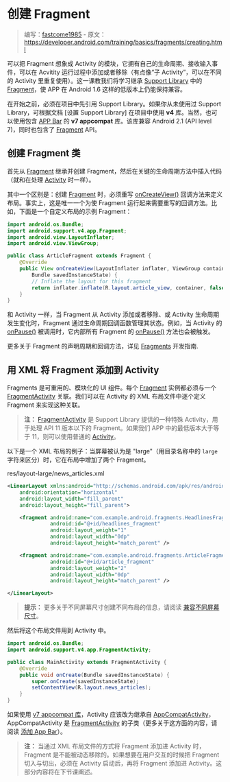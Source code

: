 # 创建 Fragment

> 编写：[fastcome1985] - 原文：<https://developer.android.com/training/basics/fragments/creating.html>

可以把 Fragment 想象成 Activity 的模块，它拥有自己的生命周期、接收输入事件，可以在 Acvitity 运行过程中添加或者移除（有点像“子 Activity”，可以在不同的 Activity 里重复使用）。这一课教我们将学习继承 [Support Library] 中的 [Fragment]，使 APP 在 Android 1.6 这样的低版本上仍能保持兼容。

在开始之前，必须在项目中先引用 Support Library。如果你从未使用过 Support Library，可根据文档 [设置 Support Library] 在项目中使用 **v4** 库。当然，也可以使用包含 [APP Bar] 的 **v7 appcompat** 库。该库兼容 Android 2.1 (API level 7)，同时也包含了 [Fragment] API。

## 创建 Fragment 类

首先从 [Fragment] 继承并创建 Fragment，然后在关键的生命周期方法中插入代码（就和在处理 [Activity] 时一样）。

其中一个区别是：创建 [Fragment] 时，必须重写 [onCreateView()] 回调方法来定义布局。事实上，这是唯一一个为使 Fragment 运行起来需要重写的回调方法。比如，下面是一个自定义布局的示例 Fragment：

```java
import android.os.Bundle;
import android.support.v4.app.Fragment;
import android.view.LayoutInflater;
import android.view.ViewGroup;

public class ArticleFragment extends Fragment {
    @Override
    public View onCreateView(LayoutInflater inflater, ViewGroup container,
        Bundle savedInstanceState) {
        // Inflate the layout for this fragment
        return inflater.inflate(R.layout.article_view, container, false);
    }
}
```

和 Activity 一样，当 Fragment 从 Activity 添加或者移除、或 Activity 生命周期发生变化时，Fragment 通过生命周期回调函数管理其状态。例如，当 Activity 的 [onPause()<!--Activity.onPause()-->] 被调用时，它内部所有 Fragment 的 [onPause()<!--Fragment.onPause()-->] 方法也会被触发。

更多关于 Fragment 的声明周期和回调方法，详见 [Fragments] 开发指南.

## 用 XML 将 Fragment 添加到 Activity

Fragments 是可重用的、模块化的 UI 组件。每个 [Fragment] 实例都必须与一个 [FragmentActivity] 关联。我们可以在 Activity 的 XML 布局文件中逐个定义 Fragment 来实现这种关联。

> **注：** [FragmentActivity] 是 Support Library 提供的一种特殊 Activity，用于处理 API 11 版本以下的 Fragment。如果我们 APP 中的最低版本大于等于 11，则可以使用普通的 [Activity]。

以下是一个 XML 布局的例子：当屏幕被认为是 "large"（用目录名称中的 `large` 字符来区分）时，它在布局中增加了两个 Fragment。

res/layout-large/news_articles.xml

```xml
<LinearLayout xmlns:android="http://schemas.android.com/apk/res/android"
    android:orientation="horizontal"
    android:layout_width="fill_parent"
    android:layout_height="fill_parent">

    <fragment android:name="com.example.android.fragments.HeadlinesFragment"
              android:id="@+id/headlines_fragment"
              android:layout_weight="1"
              android:layout_width="0dp"
              android:layout_height="match_parent" />

    <fragment android:name="com.example.android.fragments.ArticleFragment"
              android:id="@+id/article_fragment"
              android:layout_weight="2"
              android:layout_width="0dp"
              android:layout_height="match_parent" />

</LinearLayout>
```

> **提示：** 更多关于不同屏幕尺寸创建不同布局的信息，请阅读 [兼容不同屏幕尺寸]。

然后将这个布局文件用到 Activity 中。

```java
import android.os.Bundle;
import android.support.v4.app.FragmentActivity;

public class MainActivity extends FragmentActivity {
    @Override
    public void onCreate(Bundle savedInstanceState) {
        super.onCreate(savedInstanceState);
        setContentView(R.layout.news_articles);
    }
}
```

如果使用 [v7 appcompat 库]，Activity 应该改为继承自 [AppCompatActivity]，AppCompatActivity 是 [FragmentActivity] 的子类（更多关于这方面的内容，请阅读 [添加 App Bar]）。

> **注：** 当通过 XML 布局文件的方式将 Fragment 添加进 Activity 时，Fragment 是不能被动态移除的。如果想要在用户交互的时候把 Fragment 切入与切出，必须在 Activity 启动后，再将 Fragment 添加进 Activity。这部分内容将在下节课阐述。


[fastcome1985]: https://github.com/fastcome1985

[Support Library]: https://developer.android.com/tools/support-library/index.html
[Fragment]: https://developer.android.com/reference/android/support/v4/app/Fragment.html
[Support Library Setup]: https://developer.android.com/tools/support-library/setup.html
[Action Bar]: http://developer.android.com/guide/topics/ui/actionbar.html
[APP Bar]: https://developer.android.com/training/appbar/index.html
[Activity]: https://developer.android.com/reference/android/app/Activity.html
[onCreateView()]: https://developer.android.com/reference/android/support/v4/app/Fragment.html#onCreateView(android.view.LayoutInflater,%20android.view.ViewGroup,%20android.os.Bundle)
[onPause()<!--Activity.onPause()-->]: https://developer.android.com/reference/android/app/Activity.html#onPause()
[onPause()<!--Fragment.onPause()-->]: https://developer.android.com/reference/android/support/v4/app/Fragment.html#onPause()
[Fragments]: https://developer.android.com/guide/components/fragments.html
[FragmentActivity]: https://developer.android.com/reference/android/support/v4/app/FragmentActivity.html
[兼容不同屏幕尺寸]: ../../ui/multiscreen/screen-sizes.html
[v7 appcompat 库]: https://developer.android.com/tools/support-library/features.html#v7-appcompat
[AppCompatActivity]: https://developer.android.com/reference/android/support/v7/app/AppCompatActivity.html
[FragmentActivity]: https://developer.android.com/reference/android/support/v4/app/FragmentActivity.html
[添加 App Bar]: https://developer.android.com/training/appbar/index.html
<!--
TODO:
翻译 https://developer.android.com/training/appbar/index.html
-->

